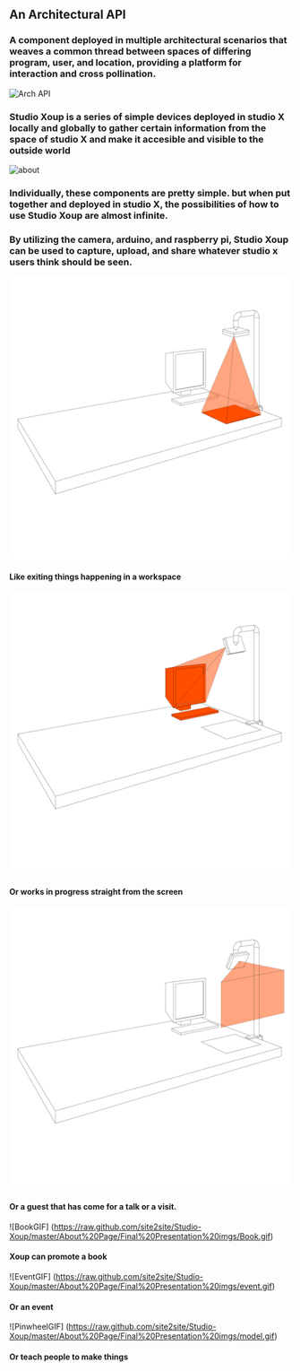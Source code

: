 
## An Architectural API

### A component deployed in multiple architectural scenarios that weaves a common thread between spaces of differing program, user, and location, providing a platform for interaction and cross pollination.      

![Arch API](https://raw.github.com/site2site/Studio-Xoup/master/About%20Page/Final%20Presentation%20imgs/api%20definition-01.jpg)

### Studio Xoup is a series of simple devices deployed in studio X locally and globally to gather certain information from the space of studio X and make it accesible and visible to the outside world

![about](https://raw.github.com/site2site/Studio-Xoup/master/About%20Page/About-web-expanded.jpg)

### Individually, these components are pretty simple. but when put together and deployed in studio X, the possibilities of how to use Studio Xoup are almost infinite.

### By utilizing the camera, arduino, and raspberry pi, Studio Xoup can be used to capture, upload, and share whatever studio x users think should be seen.

![Xoup Scenario 01](https://github.com/site2site/Studio-Xoup/blob/master/About%20Page/Final%20Presentation%20imgs/xoup%20scenario-04.jpg)
#### Like exiting things happening in a workspace

![Xoup Scenario 02](https://github.com/site2site/Studio-Xoup/blob/master/About%20Page/Final%20Presentation%20imgs/xoup%20scenario-05.jpg)
#### Or works in progress straight from the screen

![Xoup Scenario 02](https://github.com/site2site/Studio-Xoup/blob/master/About%20Page/Final%20Presentation%20imgs/xoup%20scenario-06.jpg)
#### Or a guest that has come for a talk or a visit.

![BookGIF] (https://raw.github.com/site2site/Studio-Xoup/master/About%20Page/Final%20Presentation%20imgs/Book.gif)
#### Xoup can promote a book

 ![EventGIF] (https://raw.github.com/site2site/Studio-Xoup/master/About%20Page/Final%20Presentation%20imgs/event.gif)
#### Or an event

![PinwheelGIF] (https://raw.github.com/site2site/Studio-Xoup/master/About%20Page/Final%20Presentation%20imgs/model.gif)
#### Or teach people to make things
